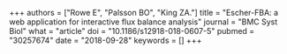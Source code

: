 +++
authors = ["Rowe E", "Palsson BO", "King ZA."]
title = "Escher-FBA: a web application for interactive flux balance analysis"
journal = "BMC Syst Biol"
what = "article"
doi = "10.1186/s12918-018-0607-5"
pubmed = "30257674"
date = "2018-09-28"
keywords = []
+++

